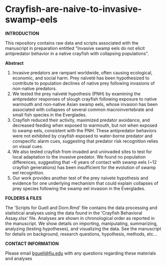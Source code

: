 # Crayfish-are-naive-to-invasive-swamp-eels

**INTRODUCTION**

This repository contains raw data and scripts associated with the manuscript in preparation entitled "Invasive swamp eels do not elicit antipredator behavior in a native crayfish with collapsing populations".

**Abstract**

1.	Invasive predators are rampant worldwide, often causing ecological, economic, and social harm. Prey naïveté has been hypothesized to contribute to population declines of native prey following invasions of non-native predators.
2.	We tested the prey naïveté hypothesis (PNH) by examining the antipredator responses of slough crayfish following exposure to native warmouth and non-native Asian swamp eels, whose invasion has been associated with collapses of several common macroinvertebrate and small fish species in the Everglades.
3.	Crayfish reduced their activity, maximized predator avoidance, and decreased feeding when exposed to warmouth, but not when exposed to swamp eels, consistent with the PNH. These antipredator behaviors were not exhibited by crayfish exposed to water-borne predator and conspecific alarm cues, suggesting that predator risk recognition relies on visual cues.
4.	We also tested crayfish from invaded and uninvaded sites to test for local adaptation to the invasive predator. We found no population differences, suggesting that ~6 years of contact with swamp eels (~12 crayfish generations) has been insufficient for the evolution of swamp eel recognition.
5.	Our work provides another test of the prey naivete hypothesis and evidence for one underlying mechanism that could explain collapses of prey species following the swamp eel invasion in the Everglades.

**FOLDERS & FILES**

The 'Scripts for Guell and Dorn.Rmd' file contains the data processing and statistical analyses using the data found in the 'Crayfish Behavioral Assay.xlsx' file. Analyses are shown in chronological order as reported in the manuscript. We show details on importing, manipulating, summarizing, analyzing (testing hypotheses), and visualizing the data. See the manuscript for details on background, research questions, hypothesis, methods, etc...

**CONTACT INFORMATION**

Please email bguell@fiu.edu with any questions regarding these materials and analyses
